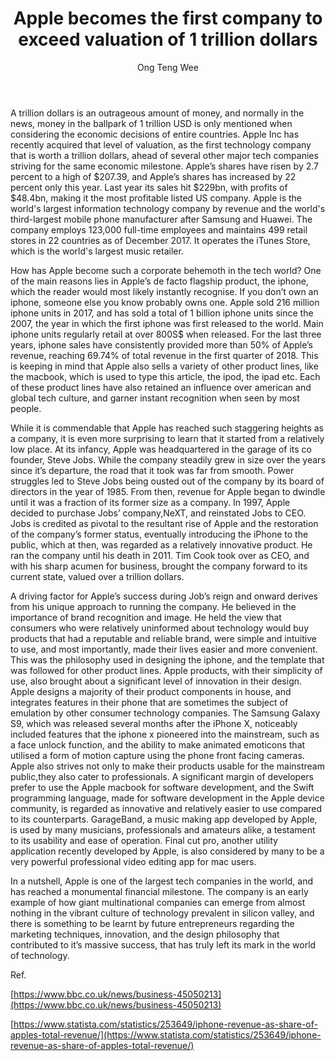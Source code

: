 ﻿---
title: Apple becomes the first company to exceed valuation of 1 trillion dollars
categories: article
tags: finance tech
author: Ong Teng Wee
---

A trillion dollars is an outrageous amount of money, and normally in the news, money in the ballpark of 1 trillion USD is only mentioned when considering the economic decisions of entire countries. Apple Inc has recently acquired that level of valuation, as the first technology company that is worth a trillion dollars, ahead of several other major tech companies striving for the same economic milestone.
Apple’s shares have risen by 2.7 percent to a high of $207.39, and Apple’s shares has increased by 22 percent only this year. Last year its sales hit $229bn, with profits of $48.4bn, making it the most profitable listed US company. 
Apple is the world's largest information technology company by revenue and the world's third-largest mobile phone manufacturer after Samsung and Huawei. The company employs 123,000 full-time employees and maintains 499 retail stores in 22 countries as of December 2017. It operates the iTunes Store, which is the world's largest music retailer. 

How has Apple become such a corporate behemoth in the tech world? One of the main reasons lies in Apple’s de facto flagship product, the iphone, which the reader would most likely instantly recognise. If you don’t own an iphone, someone else you know probably owns one. Apple sold 216 million iphone units in 2017, and has sold a total of 1 billion iphone units since the 2007, the year in which the first iphone was first released to the world. Main iphone units regularly retail at over 800S$ when released. For the last three years, iphone sales have consistently provided more than 50% of Apple’s revenue, reaching 69.74% of total revenue in the first quarter of 2018. This is keeping in mind that Apple also sells a variety of other product lines, like the macbook, which is used to type this article, the ipod, the ipad etc. Each of these product lines have also retained an influence over american and global tech culture, and garner instant recognition when seen by most people.

While it is commendable that Apple has reached such staggering heights as a company, it is even more surprising to learn that it started from a relatively low place. At its infancy, Apple was headquartered in the garage of its co founder, Steve Jobs. While the company steadily grew in size over the years since it’s departure, the road that it took was far from smooth. Power struggles led to Steve Jobs being ousted out of the company by its board of directors in the year of 1985. From then, revenue for Apple began to dwindle until it was a fraction of its former size as a company. In 1997, Apple decided to purchase Jobs’ company,NeXT, and reinstated Jobs to CEO. Jobs is credited as pivotal to the resultant rise of Apple and the restoration of the company’s former status, eventually introducing the iPhone to the public, which at then, was regarded as a relatively innovative product. He ran the company until his death in 2011. Tim Cook took over as CEO, and with his sharp acumen for business, brought the company forward to its current state, valued over a trillion dollars. 


A driving factor for Apple’s success during Job’s reign and onward derives from his unique approach to running the company. He believed in the importance of brand recognition and image. He held the view that consumers who were relatively uninformed about technology would buy products that had a reputable and reliable brand, were simple and intuitive to use, and most importantly, made their lives easier and more convenient. This was the philosophy used in designing the iphone, and the template that was followed for other product lines. Apple products, with their simplicity of use, also brought about a significant level of innovation in their design. Apple designs a majority of their product components in house, and integrates features in their phone that are sometimes the subject of emulation by other consumer technology companies. The Samsung Galaxy S9, which was released several months after the iPhone X, noticeably included features that the iphone x pioneered into the mainstream, such as a face unlock function, and the ability to make animated emoticons that utilised a form of motion capture using the phone front facing cameras. Apple also strives not only to make their products usable for the mainstream public,they also cater to professionals. A significant margin of developers prefer to use the Apple macbook for software development, and the Swift programming language, made for software development in the Apple device community, is regarded as innovative and relatively easier to use compared to its counterparts. GarageBand, a music making app developed by Apple, is used by many musicians, professionals and amateurs alike, a testament to its usability and ease of operation. Final cut pro, another utility application recently developed by Apple, is also considered by many to be a very powerful professional video editing app for mac users. 


In a nutshell, Apple is one of the largest tech companies in the world, and has reached a monumental financial milestone. The company is an early example of how giant multinational companies can emerge from almost nothing in the vibrant culture of technology prevalent in silicon valley, and there is something to be learnt by future entrepreneurs regarding the marketing techniques, innovation, and the design philosophy that contributed to it’s massive success, that has truly left its mark in the world of technology.

Ref.

[https://www.bbc.co.uk/news/business-45050213](https://www.bbc.co.uk/news/business-45050213)

[https://www.statista.com/statistics/253649/iphone-revenue-as-share-of-apples-total-revenue/](https://www.statista.com/statistics/253649/iphone-revenue-as-share-of-apples-total-revenue/)
